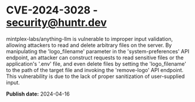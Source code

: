 # CVE-2024-3028 - security@huntr.dev

mintplex-labs/anything-llm is vulnerable to improper input validation, allowing attackers to read and delete arbitrary files on the server. By manipulating the 'logo_filename' parameter in the 'system-preferences' API endpoint, an attacker can construct requests to read sensitive files or the application's '.env' file, and even delete files by setting the 'logo_filename' to the path of the target file and invoking the 'remove-logo' API endpoint. This vulnerability is due to the lack of proper sanitization of user-supplied input.

**Publish date:** 2024-04-16
